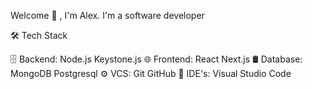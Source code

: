 Welcome 👋 , I'm Alex.
I'm a software developer 

🛠  Tech Stack

🗄  Backend:  Node.js Keystone.js
🌐  Frontend:  React Next.js
🛢  Database:  MongoDB Postgresql
⚙️  VCS:   Git GitHub
🔧  IDE's:  Visual Studio Code 
